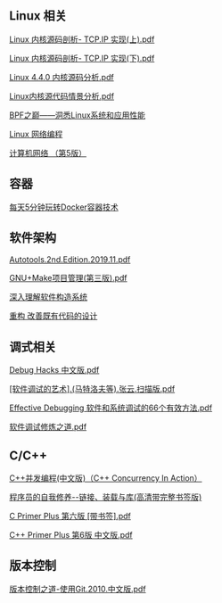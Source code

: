 
## Linux 相关
[Linux 内核源码剖析- TCP.IP 实现(上).pdf](https://pan.baidu.com/disk/pdfview?path=%2F_pcs_.workspace%2Fbook%2FLinux%20%E5%86%85%E6%A0%B8%E6%BA%90%E7%A0%81%E5%89%96%E6%9E%90-%20TCP.IP%20%E5%AE%9E%E7%8E%B0(%E4%B8%8A).pdf)

[Linux 内核源码剖析- TCP.IP 实现(下).pdf](https://pan.baidu.com/disk/pdfview?path=%2F_pcs_.workspace%2Fbook%2FLinux%20%E5%86%85%E6%A0%B8%E6%BA%90%E7%A0%81%E5%89%96%E6%9E%90-%20TCP.IP%20%E5%AE%9E%E7%8E%B0(%E4%B8%8B).pdf)

[Linux 4.4.0 内核源码分析.pdf](https://pan.baidu.com/disk/pdfview?path=%2F_pcs_.workspace%2Fbook%2FLinux%204.4.0%20%E5%86%85%E6%A0%B8%E6%BA%90%E7%A0%81%E5%88%86%E6%9E%90.pdf)

[Linux内核源代码情景分析.pdf](https://pan.baidu.com/disk/pdfview?path=%2F_pcs_.workspace%2Fbook%2FLinux%E5%86%85%E6%A0%B8%E6%BA%90%E4%BB%A3%E7%A0%81%E6%83%85%E6%99%AF%E5%88%86%E6%9E%90.pdf)

[BPF之巅——洞悉Linux系统和应用性能](https://pan.baidu.com/s/1nxyKIPBO6u71F8lMebDNow)

[Linux 网络编程](https://www.bookstack.cn/read/fasionchan-linux-network-programming/db184f2f59695c08.md)

[计算机网络 （第5版）](https://pan.baidu.com/s/1ymNSErB6EzPzRdfhQOATEg)

## 容器
[每天5分钟玩转Docker容器技术](https://pan.baidu.com/s/12Hd0Y0ETk1YcYxXAhcemEg)

## 软件架构
[Autotools.2nd.Edition.2019.11.pdf](https://pan.baidu.com/disk/pdfview?path=%2F_pcs_.workspace%2Fbook%2FAutotools.2nd.Edition.2019.11.pdf)

[GNU+Make项目管理(第三版).pdf](https://pan.baidu.com/disk/pdfview?path=%2F_pcs_.workspace%2Fbook%2FGNU%2BMake%E9%A1%B9%E7%9B%AE%E7%AE%A1%E7%90%86(%E7%AC%AC%E4%B8%89%E7%89%88).pdf)

[深入理解软件构造系统](https://pan.baidu.com/s/1T_AtA0FopDjvMwlktTOzSQ)

[重构 改善既有代码的设计](https://pan.baidu.com/s/135aCNDSwKEAedxNenIRRJA)

## 调式相关
[Debug Hacks 中文版.pdf](https://pan.baidu.com/disk/pdfview?path=%2F_pcs_.workspace%2Fbook%2FDebug%20Hacks%20%E4%B8%AD%E6%96%87%E7%89%88.pdf)

[[软件调试的艺术].(马特洛夫等).张云.扫描版.pdf](https://pan.baidu.com/disk/pdfview?path=%2F_pcs_.workspace%2Fbook%2F%5B%E8%BD%AF%E4%BB%B6%E8%B0%83%E8%AF%95%E7%9A%84%E8%89%BA%E6%9C%AF%5D.(%E9%A9%AC%E7%89%B9%E6%B4%9B%E5%A4%AB%E7%AD%89).%E5%BC%A0%E4%BA%91.%E6%89%AB%E6%8F%8F%E7%89%88.pdf)

[Effective Debugging 软件和系统调试的66个有效方法.pdf](https://pan.baidu.com/disk/pdfview?path=%2F_pcs_.workspace%2Fbook%2FEffective%20Debugging%20%20%E8%BD%AF%E4%BB%B6%E5%92%8C%E7%B3%BB%E7%BB%9F%E8%B0%83%E8%AF%95%E7%9A%8466%E4%B8%AA%E6%9C%89%E6%95%88%E6%96%B9%E6%B3%95.pdf)

[软件调试修炼之道.pdf](https://pan.baidu.com/s/1YFCY5fRCgXJ7HEoMoudRhQ)

## C/C++
[C++并发编程(中文版)（C++ Concurrency In Action）](https://www.bookset.io/read/cpp_concurrency_in_action/README.md)

[程序员的自我修养--链接、装载与库(高清带完整书签版)](https://pan.baidu.com/disk/pdfview?path=%2F_pcs_.workspace%2Fbook%2F%E7%A8%8B%E5%BA%8F%E5%91%98%E7%9A%84%E8%87%AA%E6%88%91%E4%BF%AE%E5%85%BB--%E9%93%BE%E6%8E%A5%E3%80%81%E8%A3%85%E8%BD%BD%E4%B8%8E%E5%BA%93(%E9%AB%98%E6%B8%85%E5%B8%A6%E5%AE%8C%E6%95%B4%E4%B9%A6%E7%AD%BE%E7%89%88).pdf)

[C Primer Plus 第六版 [带书签].pdf](https://pan.baidu.com/s/1bL_5k6iTYFfuFZbg2KAA3g)

[C++ Primer Plus 第6版 中文版.pdf](https://pan.baidu.com/s/1GTubM_z0XVV4xFEmfarnSA)

## 版本控制
[版本控制之道-使用Git.2010.中文版.pdf](https://pan.baidu.com/s/1RL70iVxCx0kNq8GJwrIMnQ)

